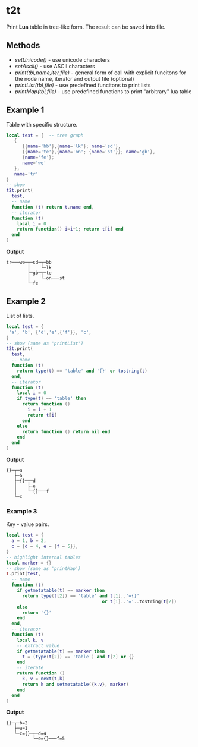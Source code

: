 # t2t

Print **Lua** table in tree-like form. The result can be saved into file.

## Methods 

- _setUnicode()_ - use unicode characters
- _setAscii()_ - use ASCII characters
- _print(tbl,name,iter,file)_ - general form of call with explicit funcitons for the node name, iterator and output file (optional)
- _printList(tbl,file)_ - use predefined funcitons to print lists
- _printMap(tbl,file)_ - use predefined functions to print "arbitrary" lua table

## Example 1 
Table with specific structure. 
```lua
local test = {  -- tree graph
   {
      {{name='bb'},{name='lk'}; name='sd'},
      {{name='te'},{name='on'; {name='st'}}; name='gb'},
      {name='fe'};
      name='we'
   };
   name='tr'
}
-- show 
t2t.print(
  test,
  -- name
  function (t) return t.name end,
  -- iterator
  function (t)
    local i = 0
    return function() i=i+1; return t[i] end
  end
)
```
**Output**
```
tr───we─┬─sd─┬─bb
        │    └─lk
        ├─gb─┬─te
        │    └─on───st
        └─fe
```
## Example 2
List of lists.
```lua
local test = {
 'a', 'b', {'d','e',{'f'}}, 'c',
}
-- show (same as 'printList')
t2t.print(
  test,
  -- name
  function (t)
    return type(t) == 'table' and '{}' or tostring(t)
  end,
  -- iterator
  function (t)
    local i = 0
    if type(t) == 'table' then
      return function ()
        i = i + 1
        return t[i]
      end
    else
      return function () return nil end
    end
  end
)
```
**Output**
```
{}─┬─a
   ├─b
   ├─{}─┬─d
   │    ├─e
   │    └─{}───f
   └─c
```
### Example 3
Key - value pairs.
```lua
local test = {
  a = 1, b = 2, 
  c = {d = 4, e = {f = 5}},
}
-- highlight internal tables
local marker = {}
-- show (same as 'printMap')
T.print(test,
  -- name
  function (t)
    if getmetatable(t) == marker then
      return type(t[2]) == 'table' and t[1]..'={}'
                                    or t[1]..'='..tostring(t[2])
    else
      return '{}'
    end
  end,
  -- iterator
  function (t)
    local k, v
    -- extract value
    if getmetatable(t) == marker then
      t = (type(t[2]) == 'table') and t[2] or {}
    end
    -- iterate
    return function ()
      k, v = next(t,k)
      return k and setmetatable({k,v}, marker)
    end
  end
)
```
**Output**
```
{}─┬─b=2
   ├─a=1
   └─c={}─┬─d=4
          └─e={}───f=5
```
